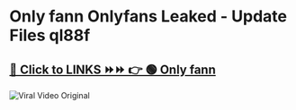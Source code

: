 
 # Only fann Onlyfans Leaked - Update Files ql88f

## <h2><a href="https://clipsfans.com/Only_fann&ref=git">🔗 Click to LINKS ⏩⏩ 👉 🟢 Only fann </a></h2>

<a href="https://clipsfans.com/Only_fann&ref=git" rel="nofollow" data-target="animated-image.originalLink"><img src="https://i.ibb.co.com/xMMVF88/686577567.gif" alt="Viral Video Original" style="max-width: 100%; display: inline-block;" data-target="animated-image.originalImage"></a>

